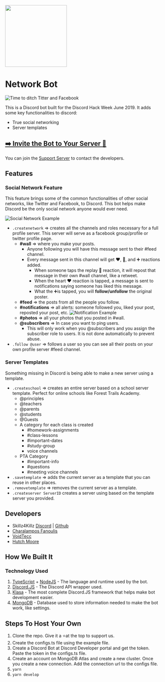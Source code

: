 <img src="https://cdn.discordapp.com/attachments/591623931664793612/594268158353866756/network-bot.png" width="200px" height="200px">

# Network Bot

![Time to ditch Titter and Facebook](https://i.imgur.com/iYXStzo.png)

This is a Discord bot built for the Discord Hack Week June 2019. It adds some key functionalities to discord:

- True social networking
- Server templates

## [➡️ Invite the Bot to Your Server 💌](https://discordapp.com/api/oauth2/authorize?client_id=591635332198301696&permissions=268512336&scope=bot)

You can join the [Support Server](https://discord.gg/wEkD2Dh) to contact the developers.

## Features

### Social Network Feature

This feature brings some of the common functionalities of other social networks, like Twitter and Facebook, to Discord. This bot helps make Discord be the only social network anyone would ever need.


![Social Network Example](https://i.imgur.com/XqujC86.png)

- `.createnetwork` => creates all the channels and roles necessary for a full profile server. This server will serve as a facebook group/profile or twitter profile page.
  - **#wall** => where you make your posts.
    - Anyone following you will have this message sent to their #feed channel.
    - Every message sent in this channel will get ❤️, 🔄, and ➕ reactions added.
      - When someone taps the replay 🔄 reaction, it will repost that message in their own #wall channel, like a retweet.
      - When the heart ❤️ reaction is tapped, a message is sent to notifications saying someone has liked this message.
      - What the ➕is tapped, you will **follow/unfollow** the original poster.
  - **#feed** => the posts from all the people you follow.
  - **#notifications** => all alerts: someone followed you, liked your post, reposted your post, etc.
![Notification Example](https://i.imgur.com/nkuyvbM.png)
  - **#photos** => all your photos that you posted in #wall.
  - **@subscribers** => In case you want to ping users.
    - This will only work when you @subscribers and you assign the subscriber role to users. It is not done automatically to prevent abuse.
- `.follow @user` => follows a user so you can see all their posts on your own profile server #feed channel.

### Server Templates

Something missing in Discord is being able to make a new server using a template.

- `.createschool` => creates an entire server based on a school server template. Perfect for online schools like Forest Trails Academy.
  - @principles
  - @teachers
  - @parents
  - @students
  - @Guests
  - A category for each class is created
    - #homework-assignments
    - #class-lessons
    - #important-dates
    - #study-group
    - voice channels
  - PTA Category
    - #important-info
    - #questions
    - #meeting voice channels
- `.savetemplate` => adds the current server as a template that you can reuse in other places.
- `.removetemplate` => removes the current server as a template.
- `.createserver ServerID` creates a server using based on the template server you provided.

## Developers

- Skillz4Killz [Discord](https://discord.gg/rWMuMdk) | [Github](https://github.com/Skillz4Killz)
- [Charalampos Fanoulis](https://github.com/cfanoulis)
- [VoidTecc](https://github.com/VoidCodes)
- [Hutch Moore](https://github.com/tech6hutch)

## How We Built It

### Technology Used

1. [TypeScript](https://github.com/Microsoft/TypeScript) + [NodeJS](https://nodejs.org) - The language and runtime used by the bot.
2. [Discord.JS](https://discord.js.org) - The Discord API wrapper used.
3. [Klasa](https://klasa.js.org) - The most complete Discord.JS framework that helps make bot development easier.
4. [MongoDB](https://www.mongodb.com) - Database used to store information needed to make the bot work, like settings.


## Steps To Host Your Own

1. Clone the repo. Give it a ⭐️at the top to support us.
2. Create the configs.ts file using the example file.
3. Create a Discord Bot at Discord Developer portal and get the token. Paste the token in the configs.ts file.
4. Create an account on MongoDB Atlas and create a new cluster. Once you create a new connection. Add the connection url to the configs file.
5. `yarn`
6. `yarn develop`
